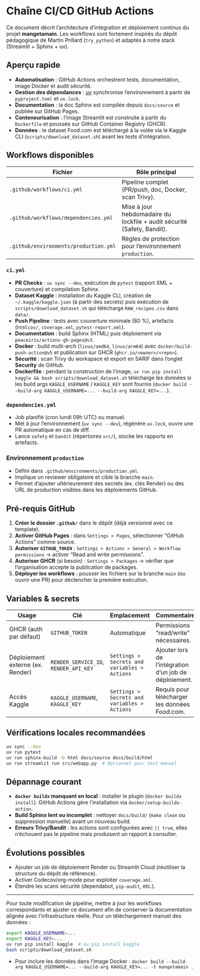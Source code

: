 # Chaîne CI/CD GitHub Actions

Ce document décrit l’architecture d’intégration et déploiement continus du projet **mangetamain**. Les workflows sont fortement inspirés du dépôt pédagogique de Martin Prillard (`try_python`) et adaptés à notre stack (Streamlit + Sphinx + uv).

## Aperçu rapide

- **Automatisation** : GitHub Actions orchestrent tests, documentation, image Docker et audit sécurité.
- **Gestion des dépendances** : [uv](https://github.com/astral-sh/uv) synchronise l’environnement à partir de `pyproject.toml` et `uv.lock`.
- **Documentation** : la doc Sphinx est compilée depuis `docs/source` et publiée sur GitHub Pages.
- **Conteneurisation** : l’image Streamlit est construite à partir du `Dockerfile` et poussée sur GitHub Container Registry (GHCR).
- **Données** : le dataset Food.com est téléchargé à la volée via le Kaggle CLI (`scripts/download_dataset.sh`) avant les tests d’intégration.

## Workflows disponibles

| Fichier | Rôle principal |
|---------|----------------|
| `.github/workflows/ci.yml` | Pipeline complet (PR/push, doc, Docker, scan Trivy). |
| `.github/workflows/dependencies.yml` | Mise à jour hebdomadaire du lockfile + audit sécurité (Safety, Bandit). |
| `.github/environments/production.yml` | Règles de protection pour l’environnement `production`. |

### `ci.yml`

- **PR Checks** : `uv sync --dev`, exécution de `pytest` (rapport XML + couverture) et compilation Sphinx.
- **Dataset Kaggle** : installation du Kaggle CLI, création de `~/.kaggle/kaggle.json` (à partir des secrets) puis exécution de `scripts/download_dataset.sh` qui télécharge `RAW_recipes.csv` dans `data/`.
- **Push Pipeline** : tests avec couverture minimale (80 %), artefacts (`htmlcov/`, `coverage.xml`, `pytest-report.xml`).
- **Documentation** : build Sphinx (HTML) puis déploiement via `peaceiris/actions-gh-pages@v3`.
- **Docker** : build multi-arch (`linux/amd64`, `linux/arm64`) avec `docker/build-push-action@v5` et publication sur GHCR (`ghcr.io/<owner>/<repo>`).
- **Sécurité** : scan Trivy du workspace et export en SARIF dans l’onglet **Security** de GitHub.
- **Dockerfile** : pendant la construction de l’image, `uv run pip install kaggle && bash scripts/download_dataset.sh` télécharge les données si les build args `KAGGLE_USERNAME` / `KAGGLE_KEY` sont fournis (`docker build --build-arg KAGGLE_USERNAME=... --build-arg KAGGLE_KEY=...`).

### `dependencies.yml`

- Job planifié (cron lundi 09h UTC) ou manuel.
- Met à jour l’environnement (`uv sync --dev`), régénère `uv.lock`, ouvre une PR automatique en cas de diff.
- Lance `safety` et `bandit` (répertoires `src/`), stocke les rapports en artefacts.

### Environnement `production`

- Défini dans `.github/environments/production.yml`.
- Implique un reviewer obligatoire et cible la branche `main`.
- Permet d’ajouter ultérieurement des secrets (ex. clés Render) ou des URL de production visibles dans les déploiements GitHub.

## Pré-requis GitHub

1. **Créer le dossier `.github/`** dans le dépôt (déjà versionné avec ce template).
2. **Activer GitHub Pages** : dans `Settings > Pages`, sélectionner “GitHub Actions” comme source.
3. **Autoriser `GITHUB_TOKEN`** : `Settings > Actions > General > Workflow permissions` → activer “Read and write permissions”.
4. **Autoriser GHCR** (si besoin) : `Settings > Packages` → vérifier que l’organisation accepte la publication de packages.
5. **Déployer les workflows** : pousser les fichiers sur la branche `main` (ou ouvrir une PR) pour déclencher la première exécution.

## Variables & secrets

| Usage | Clé | Emplacement | Commentaire |
|-------|-----|-------------|-------------|
| GHCR (auth par défaut) | `GITHUB_TOKEN` | Automatique | Permissions “read/write” nécessaires. |
| Déploiement externe (ex. Render) | `RENDER_SERVICE_ID`, `RENDER_API_KEY` | `Settings > Secrets and variables > Actions` | Ajouter lors de l’intégration d’un job de déploiement. |
| Accès Kaggle | `KAGGLE_USERNAME`, `KAGGLE_KEY` | `Settings > Secrets and variables > Actions` | Requis pour télécharger les données Food.com. |

## Vérifications locales recommandées

```bash
uv sync --dev
uv run pytest
uv run sphinx-build -b html docs/source docs/build/html
uv run streamlit run src/webapp.py  # Optionnel pour test manuel
```

## Dépannage courant

- **`docker buildx` manquant en local** : installer le plugin (`docker buildx install`). GitHub Actions gère l’installation via `docker/setup-buildx-action`.
- **Build Sphinx lent ou incomplet** : nettoyer `docs/build/` (`make clean` ou suppression manuelle) avant un nouveau build.
- **Erreurs Trivy/Bandit** : les actions sont configurées avec `|| true`, elles n’échouent pas le pipeline mais produisent un rapport à consulter.

## Évolutions possibles

- Ajouter un job de déploiement Render ou Streamlit Cloud (réutiliser la structure du dépôt de référence).
- Activer Codecov/org-mode pour exploiter `coverage.xml`.
- Étendre les scans sécurité (dependabot, `pip-audit`, etc.).

---

Pour toute modification de pipeline, mettre à jour les workflows correspondants et ajuster ce document afin de conserver la documentation alignée avec l’infrastructure réelle.
Pour un téléchargement manuel des données :

```bash
export KAGGLE_USERNAME=...
export KAGGLE_KEY=...
uv run pip install kaggle  # ou pip install kaggle
bash scripts/download_dataset.sh
```
- Pour inclure les données dans l’image Docker : `docker build --build-arg KAGGLE_USERNAME=... --build-arg KAGGLE_KEY=... -t mangetamain .`

